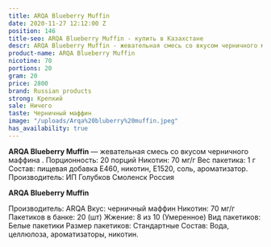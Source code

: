 ```yaml
---
title: ARQA Blueberry Muffin
date: 2020-11-27 12:12:00 Z
position: 146
title-seo: ARQA Blueberry Muffin - купить в Казахстане
descr: ARQA Blueberry Muffin - жевательная смесь со вкусом черничного маффина .
product-name: ARQA Blueberry Muffin
nicotine: 70
portions: 20
gram: 20
price: 2800
brand: Russian products
strong: Крепкий
sale: Ничего
taste: Черничный маффин
image: "/uploads/Arqa%20bluberry%20muffin.jpeg"
has_availability: true
---
```


**ARQA Blueberry Muffin** — жевательная смесь со вкусом черничного маффина . Порционность: 20 порций Никотин: 70 мг/г Вес пакетика: 1 г Состав: пищевая добавка E460, никотин, E1520, соль, ароматизатор. Производитель: ИП Голубков Смоленск Россия

**ARQA Blueberry Muffin**

Производитель: ARQA Вкус: черничный маффин Никотин: 70 мг/г Пакетиков в банке: 20 (шт) Жжение: 8 из 10 (Умеренное) Вид пакетиков: Белые пакетики Размер пакетиков: Стандартные Состав: Вода, целлюлоза, ароматизаторы, никотин.

